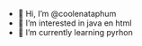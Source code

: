 - 👋 Hi, I’m @coolenataphum
- 👀 I’m interested in java en html
- 🌱 I’m currently learning pyrhon

<!---
coolenataphum/coolenataphum is a ✨ special ✨ repository because its `README.md` (this file) appears on your GitHub profile.
You can click the Preview link to take a look at your changes.
--->
